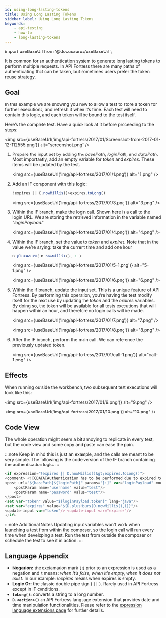 ```yaml
---
id: using-long-lasting-tokens
title: Using Long Lasting Tokens
sidebar_label: Using Long Lasting Tokens
keywords:
    - api-testing
    - how-to
    - long-lasting-tokens
---
```


import useBaseUrl from '@docusaurus/useBaseUrl';

It is common for an authentication system to generate long lasting tokens to perform multiple requests. In API Fortress there are many paths of authenticating that can be taken, but sometimes users prefer the token reuse strategy.


## Goal

In this example we are showing you how to allow a test to store a token for further executions, and refresh it when it’s time. Each test will need to contain this logic, and each token will be bound to the test itself.

Here’s the complete test. Have a quick look at it before proceeding to the steps:

<img src={useBaseUrl('img/api-fortress/2017/01/Screenshot-from-2017-01-12-112555.png')} alt="screenshot.png" />


1. Prepare the input set by adding the _basePath_, _loginPath_, and _dataPath_. Most importantly, add an empty variable for _token_ and _expires_. These items will be updated by the test. 
   
   <img src={useBaseUrl('img/api-fortress/2017/01/1.png')} alt="1.png" />

2. Add an IF component with this logic:
   
   ```js
   !expires || D.nowMillis()>expires.toLong()
   ```
   
   <img src={useBaseUrl('img/api-fortress/2017/01/3.png')} alt="3.png" />

3. Within the IF branch, make the login call. Shown here is a call to the login URL. We are storing the retrieved information in the variable named “_loginPayload_." 
   
   <img src={useBaseUrl('img/api-fortress/2017/01/4.png')} alt="4.png" />

4. Within the IF branch, set the value to _token_ and _expires._ Note that in the value we’re saying: take the current time and add one hour
   
   ```js 
   D.plusHours( D.nowMillis(), 1 )
   ```
   
   <img src={useBaseUrl('img/api-fortress/2017/01/5-1.png')} alt="5-1.png" />

   <img src={useBaseUrl('img/api-fortress/2017/01/6.png')} alt="6.png" />

5. Within the if branch, update the input set. This is a unique feature of API Fortress. By performing this operation, you’re having the test modify itself for the next use by updating the _token_ and the _expires_ variables. By doing so, the token will be available for all tests executions that will happen within an hour, and therefore no login calls will be made. 
   
   <img src={useBaseUrl('img/api-fortress/2017/01/7.png')} alt="7.png" />

   <img src={useBaseUrl('img/api-fortress/2017/01/8.png')} alt="8.png" />

6. After the IF branch, perform the main call. We can reference the previously updated token. 
   
   <img src={useBaseUrl('img/api-fortress/2017/01/call-1.png')} alt="call-1.png" />


## Effects

When running outside the workbench, two subsequent test executions will look like this: 

<img src={useBaseUrl('img/api-fortress/2017/01/9.png')} alt="9.png" />

<img src={useBaseUrl('img/api-fortress/2017/01/10.png')} alt="10.png" />


## Code View

The whole operation might seem a bit annoying to replicate in every test, but the code view and some copy and paste can ease the pain.

:::note 
Keep in mind this is just an example, and the calls are meant to be very simple. 
The following is the code version of the IF branch containing the authentication logic.
:::

```js
<if expression="!expires || D.nowMillis()&gt;expires.toLong()"> 
<comment> <![CDATA[Authentication has to be performed due to expired token]]> </comment> 
<post url="${basePath}${loginPath}" params="[:]" var="loginPayload" mode="json"> 
    <postParam name="username" value="test"/> 
    <postParam name="password" value="test"/> 
</post> 
<set var="token" value="${loginPayload.token}" lang="java"/> 
<set var="expires" value="${D.plusHours(D.nowMillis(),1)}"/> 
<update-input var="token"/> <update-input var="expires"/> 
</if>
```


:::note Additional Notes
Updating input variables won't work when launching a test from within the composer, so the login call will run every time when developing a test. Run the test from outside the composer or schedule the test to see it in action.
:::

## Language Appendix 

* **Negation:** the exclamation mark (`!`) prior to an expression is used as a negation and it means: _when it’s false_, _when it’s empty_, _when it does not exist_. In our example: _!expires_ means when expires is empty. 
* **Logic Or:** the classic double pipe sign ( `||` ). Rarely used in API Fortress except in IF conditions. 
* **`toLong()`:** converts a string to a long number. 
* **`D.<action>()`** an API Fortress language extension that provides date and time manipulation functionalities. Please refer to the [expression language extensions page](/api-testing/mark2/reference/expression-language-extensions) for further details.